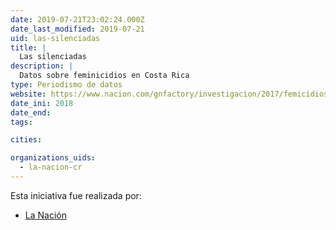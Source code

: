 ```yaml
---
date: 2019-07-21T23:02:24.000Z
date_last_modified: 2019-07-21
uid: las-silenciadas
title: |
  Las silenciadas
description: |
  Datos sobre feminicidios en Costa Rica
type: Periodismo de datos
website: https://www.nacion.com/gnfactory/investigacion/2017/femicidios/index.html?pk_vid=1df25f77c21d28271521677803f2623d
date_ini: 2018
date_end: 
tags:

cities: 

organizations_uids:
  - la-nacion-cr
---
```


Esta iniciativa fue realizada por:

- [La Nación](/organizaciones/la-nacion-cr)
